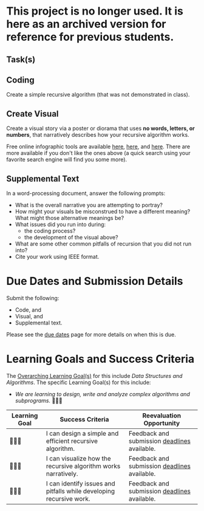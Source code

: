 # This project is no longer used. It is here as an archived version for reference for previous students.

## Task(s)

## Coding 
Create a simple recursive algorithm (that was not demonstrated in class).

## Create Visual
Create a visual story via a poster or diorama that uses **no words, letters, or numbers**, that narratively describes how your recursive algorithm works.

Free online infographic tools are available [here](https://www.canva.com/create/infographics/), [here](https://piktochart.com/), and [here](https://venngage.com/).  There are more available if you don't like the ones above (a quick search using your favorite search engine will find you some more).

## Supplemental Text

In a word-processing document, answer the following prompts:

* What is the overall narrative you are attempting to portray?
* How might your visuals be misconstrued to have a different meaning? What might those alternative meanings be?
* What issues did you run into during:
  * the coding process?
  * the development of the visual above?
* What are some other common pitfalls of recursion that you did not run into?
* Cite your work using IEEE format.  

# Due Dates and Submission Details

Submit the following:  
* Code, and
* Visual, and 
* Supplemental text.

Please see the [due dates](./Due-Dates-and-Submission-Details) page for more details on when this is due.

# Learning Goals and Success Criteria
The [Overarching Learning Goal(s)](https://github.com/johnfraserss/ICS4U/wiki/images/ICS4U.jpg) for this include _Data Structures and Algorithms_. The specific Learning Goal(s) for this include:

* _We are learning to design, write and analyze complex algorithms and subprograms._ &#x1F4D9;&#x1F4D9;&#x1F4D9;

| Learning Goal | Success Criteria  | Reevaluation Opportunity |
| ------------- | ----------------- | ------------------------ |
| &#x1F4D9;&#x1F4D9;&#x1F4D9; | I can design a simple and efficient recursive algorithm. | Feedback and submission [deadlines](./Due-Dates-and-Submission-Details) available. |
| &#x1F4D9;&#x1F4D9;&#x1F4D9; | I can visualize how the recursive algorithm works narratively. | Feedback and submission [deadlines](./Due-Dates-and-Submission-Details) available. |
| &#x1F4D9;&#x1F4D9;&#x1F4D9; | I can identify issues and pitfalls while developing recursive work. | Feedback and submission [deadlines](./Due-Dates-and-Submission-Details) available. |